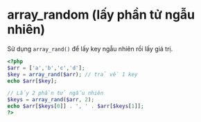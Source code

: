 # array_random (lấy phần tử ngẫu nhiên)

Sử dụng `array_rand()` để lấy key ngẫu nhiên rồi lấy giá trị.

```php
<?php
$arr = ['a','b','c','d'];
$key = array_rand($arr); // trả về 1 key
echo $arr[$key];

// Lấy 2 phần tử ngẫu nhiên
$keys = array_rand($arr, 2);
echo $arr[$keys[0]] . ', ' . $arr[$keys[1]];
?>
```
